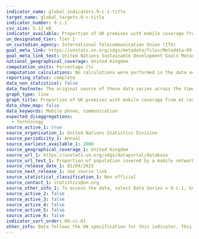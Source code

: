 ```yaml
---
indicator_name: global_indicators.9-c-1-title
target_name: global_targets.9-c-title
indicator_number: 9.c.1
csv_size: 5.12 kB
indicator_available: Proportion of UK premises with mobile coverage from at least one mobile network by mobile network type
un_designated_tier: Tier I
un_custodian_agency: International Telecommunication Union (ITU)
goal_meta_link: https://unstats.un.org/sdgs/metadata/files/Metadata-09-0C-01.pdf
goal_meta_link_text: United Nations Sustainable Development Goals Metadata (PDF 214 KB)
national_geographical_coverage: United Kingdom
computation_units: Percentage (%)
computation_calculations: No calculations were performed in the data acquisition of this indicator as appropriate data was readily available in the final format specified by this indicator.
reporting_status: complete
data_non_statistical: false
data_footnote: The original source of these data varies across the time series. Please see the <a href='https://unstats.un.org/sdgs/dataportal/database'>source data</a> for full footnotes.
graph_type: line
graph_title: Proportion of UK premises with mobile coverage from at least one mobile network by mobile network type
data_show_map: false
data_keywords: Mobile phone, communication
expected_disaggregations:
  - Technology
source_active_1: true
source_organisation_1: United Nations Statistics Division
source_periodicity_1: Annual
source_earliest_available_1: 2000
source_geographical_coverage_1: United Kingdom
source_url_1: https://unstats.un.org/sdgs/dataportal/database
source_url_text_1: Proportion of population covered by a mobile network, by technology
source_release_date_1: 01/04/2023
source_next_release_1: See source link
source_statistical_classification_1: Non official
source_contact_1: statistics@un.org
source_other_info_1: To access the data, select Data Series = 9.c.1, Geographic Areas = Countries - United Kingdom of Great Britain and Northern Ireland, Period = Years (all years).
source_active_2: false
source_active_3: false
source_active_4: false
source_active_5: false
source_active_6: false
indicator_sort_order: 09-cc-01
other_info: Data follows the UN specification for this indicator. This indicator has not been identified in collaboration with topic experts.
---
```

